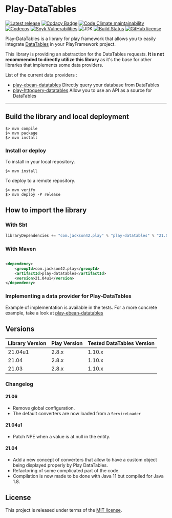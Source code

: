 # Play-DataTables

[![Latest release](https://img.shields.io/github/v/release/PierreAdam/play-datatables)](https://github.com/PierreAdam/play-datatables/releases/latest)
[![Codacy Badge](https://app.codacy.com/project/badge/Grade/8078f113e10049f1abdb621da80c8928)](https://www.codacy.com/gh/PierreAdam/play-datatables/dashboard?utm_source=github.com&amp;utm_medium=referral&amp;utm_content=PierreAdam/play-datatables&amp;utm_campaign=Badge_Grade)
[![Code Climate maintainability](https://img.shields.io/codeclimate/maintainability-percentage/PierreAdam/play-datatables)](https://codeclimate.com/github/PierreAdam/play-datatables)
[![Codecov](https://codecov.io/gh/PierreAdam/play-datatables/branch/master/graph/badge.svg)](https://codecov.io/gh/PierreAdam/play-datatables)
[![Snyk Vulnerabilities](https://img.shields.io/snyk/vulnerabilities/github/PierreAdam/play-datatables)](https://snyk.io/test/github/PierreAdam/play-datatables?targetFile=pom.xml)
![JDK](https://img.shields.io/badge/JDK-1.8+-blue.svg)
[![Build Status](https://travis-ci.com/PierreAdam/play-datatables.svg?branch=master)](https://travis-ci.com/PierreAdam/play-datatables)
[![GitHub license](https://img.shields.io/github/license/PierreAdam/play-datatables)](https://raw.githubusercontent.com/PierreAdam/play-ebean-datatables/master/LICENSE)

Play-DataTables is a library for play framework that allows you to easily
integrate [DataTables](https://datatables.net/) in your PlayFramework project.

This library is providing an abstraction for the DataTables requests. __It is not recommended to directly utilize this
library__ as it's the base for other libraries that implements some data providers.

List of the current data providers :

- [play-ebean-datatables](https://github.com/PierreAdam/play-ebean-datatables) Directly query your database from
  DataTables
- [play-httpquery-datatables](https://github.com/PierreAdam/play-httpquery-datatables) Allow you to use an API as a
  source for DataTables

*****

## Build the library and local deployment

```shell
$> mvn compile
$> mvn package
$> mvn install
```

### Install or deploy

To install in your local repository.

```shell
$> mvn install
```

To deploy to a remote repository.

```shell
$> mvn verify
$> mvn deploy -P release
```

## How to import the library

### With Sbt

```scala
libraryDependencies += "com.jackson42.play" % "play-datatables" % "21.04u1"
```

### With Maven

```xml

<dependency>
    <groupId>com.jackson42.play</groupId>
    <artifactId>play-datatables</artifactId>
    <version>21.04u1</version>
</dependency>
``` 

### Implementing a data provider for Play-DataTables

Example of implementation is available in the tests. For a more concrete example, take a look
at [play-ebean-datatables](https://github.com/PierreAdam/play-ebean-datatables)

## Versions

| Library Version | Play Version | Tested DataTables Version  |
|-----------------|--------------|----------------------------|
| 21.04u1         | 2.8.x        | 1.10.x                     |
| 21.04           | 2.8.x        | 1.10.x                     |
| 21.03           | 2.8.x        | 1.10.x                     |

### Changelog

#### 21.06

- Remove global configuration.
- The default converters are now loaded from a `ServiceLoader`

#### 21.04u1

- Patch NPE when a value is at null in the entity.

#### 21.04

- Add a new concept of converters that allow to have a custom object being displayed properly by Play DataTables.
- Refactoring of some complicated part of the code.
- Compilation is now made to be done with Java 11 but compiled for Java 1.8.

## License

This project is released under terms of
the [MIT license](https://raw.githubusercontent.com/PierreAdam/play-ebean-datatables/master/LICENSE).
